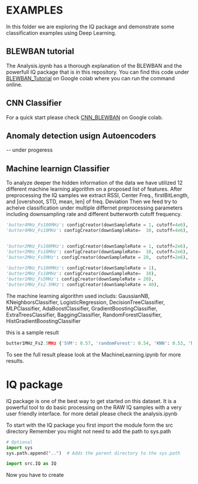 # EXAMPLES
In this folder we are exploring the IQ package and demonstrate some classification examples using Deep Learning.

## BLEWBAN tutorial
The Analysis.ipynb has a thorough explanation of the BLEWBAN and the powerfull IQ package that is in this repository. You can find this code under [BLEWBAN_Tutorial](https://colab.research.google.com/drive/1MDBT2rkZK7mvF0-5CpkBp85WYFNymxvO?usp=drive_link) on Google colab where you can run the command online.

## CNN Classifier
For a quick start please check [CNN_BLEWBAN](https://colab.research.google.com/drive/1mY_gzbL6OIYSIrTMHnofLrjAYQz99-Es?usp=sharing) on Google colab.

## Anomaly detection usign Autoencoders
-- under progeress

## Machine learnign Classifier
To analyze deeper the hidden information of the data we have utilized 12 different machine learning algorithm on a proposed list of features.
After preprocessing the IQ samples we extract RSSI, Center Freq., firstBitLength, and [overshoot, STD, mean, len] of freq. Deviation
Then we feed try to acheive classification under multiple differnet preprocessing parameters including downsampling rate and different butterworth cutoff frequency.

``` python
'butter4MHz_Fs100MHz': configCreator(downSampleRate = 1, cutoff=4e6), 
'butter4MHz_Fs10MHz': configCreator(downSampleRate=  10, cutoff=4e6), 


'butter2MHz_Fs100MHz': configCreator(downSampleRate = 1, cutoff=2e6), 
'butter2MHz_Fs10MHz': configCreator(downSampleRate=  10, cutoff=2e6), 
'butter2MHz_Fs5MHz': configCreator(downSampleRate = 20,  cutoff=2e6), 
 
'butter1MHz_Fs100MHz': configCreator(downSampleRate = 1), 
'butter1MHz_Fs10MHz': configCreator(downSampleRate=  10), 
'butter1MHz_Fs5MHz': configCreator(downSampleRate = 20), 
'butter1MHz_Fs2.5MHz': configCreator(downSampleRate = 40),
```

The machine learning algorithm used includs:  GaussianNB, KNeighborsClassifier, LogisticRegression, DecisionTreeClassifier, MLPClassifier, AdaBoostClassifier, GradientBoostingClassifier, ExtraTreesClassifier, BaggingClassifier, RandomForestClassifier, HistGradientBoostingClassifier

this is a sample result

``` python
butter1MHz_Fs2.5MHz {'SVM': 0.57, 'randomForest': 0.54, 'KNN': 0.53, 'Naive Bayse': 0.47, 'logreg': 0.48, 'DecisionTree': 0.56, 'AdaBoostClassifier': 0.27, 'GradientBoostingClassifier': 0.65, 'ExtraTreesClassifier': 0.66, 'BaggingClassifier': 0.68, 'HistGradientBoostingClassifier': 0.71, 'VotingClassifier': 0.62}
```


To see the full result please look at the MachineLearning.ipynb for more results.





# IQ package
IQ package is one of the best way to get started on this dataset. It is a powerful tool to do basic processing on the RAW IQ samples with a very user friendly interface. for more detail please check the analysis.ipynb

To start with the IQ package you first import the module form the src directory
Remember you might not need to add the path to sys.path
``` python
# Optional 
import sys
sys.path.append("..")  # Adds the parent directory to the sys.path

import src.IQ as IQ
```

Now you have to create
